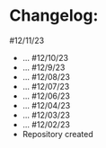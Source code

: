 # Changelog:

#12/11/23
- ...
#12/10/23
- ...
#12/9/23
- ...
#12/08/23
- ...
#12/07/23
- ...
#12/06/23
- ...
#12/04/23
- ...
#12/03/23
- ...
#12/02/23
- Repository created
